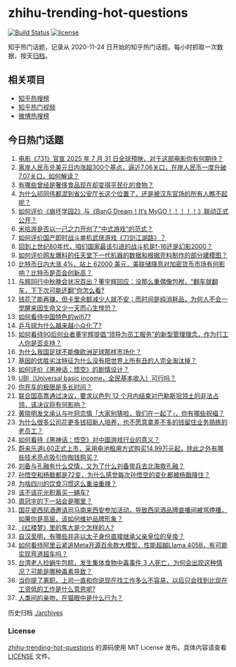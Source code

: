 # zhihu-trending-hot-questions

[![Build Status](https://github.com/justjavac/zhihu-trending-hot-questions/workflows/ci/badge.svg?branch=master)](https://github.com/justjavac/zhihu-trending-hot-questions/actions)
[![license](https://img.shields.io/github/license/justjavac/zhihu-trending-hot-questions)](https://github.com/justjavac/zhihu-trending-hot-questions/blob/master/LICENSE)

知乎热门话题，记录从 2020-11-24
日开始的知乎热门话题。每小时抓取一次数据，按天[归档](./archives)。

## 相关项目

- [知乎热搜榜](https://github.com/justjavac/zhihu-trending-top-search)
- [知乎热门视频](https://github.com/justjavac/zhihu-trending-hot-video)
- [微博热搜榜](https://github.com/justjavac/weibo-trending-hot-search)

## 今日热门话题

<!-- BEGIN -->
<!-- 最后更新时间 Fri Sep 20 2024 01:19:42 GMT+0800 (China Standard Time) -->

1. [电影《731》官宣 2025 年 7 月 31 日全球预映，对于这部电影你有何期待？](https://www.zhihu.com/question/667471897)
1. [离岸人民币兑美元日内涨超300个基点，逼近7.06关口，在岸人民币一度升破7.07关口，如何解读？](https://www.zhihu.com/question/667583568)
1. [有哪些曾经是奢侈食品现在却变得平民化的食物？](https://www.zhihu.com/question/466302067)
1. [为什么祁同伟都混到省公安厅长这个位置了，还是被汉东官场的所有人瞧不起呢？](https://www.zhihu.com/question/667240792)
1. [如何评价《崩坏学园2》与《BanG Dream！It‘s MyGO！！！！！》联动正式公开？](https://www.zhihu.com/question/667603968)
1. [米哈游是否以一己之力开创了“中式游戏”的范式？](https://www.zhihu.com/question/667461199)
1. [如何评价国产即时战斗单机武侠游戏《刀剑江湖路》？](https://www.zhihu.com/question/667571978)
1. [回到上世纪80年代，咱们国家最该引进的战斗机是f-16还是幻影2000？](https://www.zhihu.com/question/667387498)
1. [如何评价网友爆料的任天堂下一代机器的数据和根据壳料制作的部分建模图？](https://www.zhihu.com/question/667521737)
1. [比特币日内大涨 4%，站上 62000 美元，美联储降息对加密货币市场有何影响？比特币是否会创新高？](https://www.zhihu.com/question/667563807)
1. [与辉同行中秋晚会状况百出？董宇辉回应：没那么重偶像包袱，“翻车就翻车，下下次可能还翻”你怎么看?](https://www.zhihu.com/question/667435431)
1. [钱花了能再赚，但卡里余额减少人就不安；而时间是纯消耗品，为何人不会一觉醒来因生命又少一天而心生惶恐？](https://www.zhihu.com/question/667566553)
1. [如何看待中国特色的wifi7?](https://www.zhihu.com/question/604750289)
1. [乒乓球为什么越来越小众化了?](https://www.zhihu.com/question/457179364)
1. [如何看待90后创业者董宇辉提倡“领导为员工服务”的新型管理理念，作为打工人你是否支持？](https://www.zhihu.com/question/667461412)
1. [为什么我国足球不能像欧洲足球那样市场化？](https://www.zhihu.com/question/615132381)
1. [基因的优胜劣汰特征为什么没有把世界上所有丑的人完全淘汰掉？](https://www.zhihu.com/question/47029498)
1. [如何评价《黑神话：悟空》的剧情设计？](https://www.zhihu.com/question/664774130)
1. [UBI（Universal basic income，全民基本收入）可行吗？](https://www.zhihu.com/question/356815361)
1. [你开车的极限是多长时间？](https://www.zhihu.com/question/645475910)
1. [联合国高票通过决议，要求以色列 12 个月内结束对巴勒斯坦领土的非法占领，该决议将有何影响？](https://www.zhihu.com/question/667562641)
1. [黄晓明发文承认与叶珂恋情「大家别猜啦，我们在一起了」，你有哪些祝福？](https://www.zhihu.com/question/667584299)
1. [为什么很多公司花更多钱招新人培养，也不愿意拿差不多的钱留住业务熟练的老员工？](https://www.zhihu.com/question/667380078)
1. [如何看待《黑神话：悟空》对中国游戏行业的意义？](https://www.zhihu.com/question/620752272)
1. [蔚来乐道L60正式上市，采用电池租用方式购买14.99万元起，除此之外有哪些技术亮点吸引你掏钱购买？](https://www.zhihu.com/question/667616052)
1. [刘备与孔融有什么交情，又为了什么刘备带兵去北海救孔融？](https://www.zhihu.com/question/667184335)
1. [孙悟空和杨戬都是72变，为什么感觉每次孙悟空的变化都被杨戬降住？](https://www.zhihu.com/question/357732180)
1. [为啥四川的饮食习惯这么重油重辣？](https://www.zhihu.com/question/627415943)
1. [该不该花光积蓄买一辆车?](https://www.zhihu.com/question/667527875)
1. [周冠宇的下一站会是哪里？](https://www.zhihu.com/question/666024441)
1. [国花瓷西凤酒邀请司马南来西安参加活动，导致西凤酒品牌直播间被骂停播，如果你是高层，该如何维护品牌形象？](https://www.zhihu.com/question/667491950)
1. [《红楼梦》里的焦大是个怎样的人?](https://www.zhihu.com/question/622742983)
1. [自汉至明，有哪些并非以太子身份直接继承父亲皇位的皇帝？](https://www.zhihu.com/question/663783356)
1. [如何看待阿里云紧追Meta开源百余款大模型，性能超越Llama 405B，有可能实现弯道超车吗？](https://www.zhihu.com/question/667411266)
1. [台湾老人捡蜗牛包粽，发生集体食物中毒事件 3 人死亡，为何会出现这种情况？可能是哪种毒素导致？](https://www.zhihu.com/question/667493153)
1. [当你提了离职，上司一直和你说现在找工作多么不容易，以后只会找到比现在工资低的工作是什么意思呢?](https://www.zhihu.com/question/666572426)
1. [人类间的亲吻，在猫眼中是什么行为？](https://www.zhihu.com/question/635132769)

<!-- END -->

历史归档 [./archives](./archives)

### License

[zhihu-trending-hot-questions](https://github.com/justjavac/zhihu-trending-hot-questions)
的源码使用 MIT License 发布。具体内容请查看 [LICENSE](./LICENSE) 文件。
